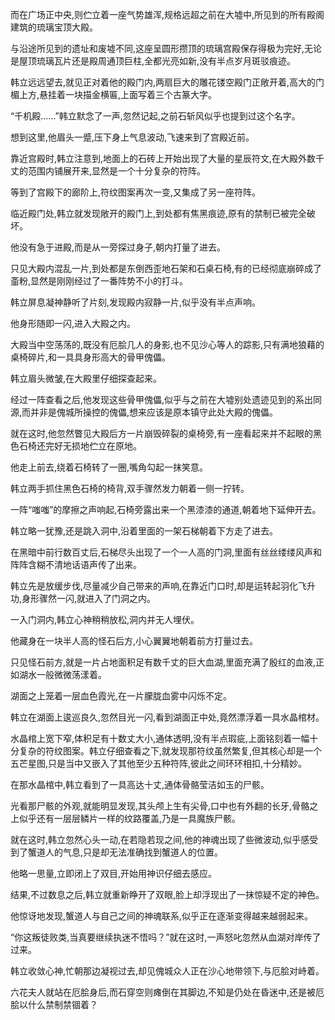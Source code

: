 
而在广场正中央,则伫立着一座气势雄浑,规格远超之前在大墟中,所见到的所有殿阁建筑的琉璃宝顶大殿。

与沿途所见到的遗址和废墟不同,这座呈圆形攒顶的琉璃宫殿保存得极为完好,无论是屋顶琉璃瓦片还是殿周通顶巨柱,全都光亮如新,没有半点岁月斑驳痕迹。

韩立远远望去,就见正对着他的殿门内,两扇巨大的雕花镂空殿门正敞开着,高大的门楣上方,悬挂着一块描金横匾,上面写着三个古篆大字。

“千机殿……”韩立默念了一声,忽然记起,之前石斩风似乎也提到过这个名字。

想到这里,他眉头一蹙,压下身上气息波动,飞速来到了宫殿近前。

靠近宫殿时,韩立注意到,地面上的石砖上开始出现了大量的星辰符文,在大殿外数千丈的范围内铺展开来,显然是一个十分复杂的符阵。

等到了宫殿下的廊阶上,符纹图案再次一变,又集成了另一座符阵。

临近殿门处,韩立就发现敞开的殿门上,到处都有焦黑痕迹,原有的禁制已被完全破坏。

他没有急于进殿,而是从一旁探过身子,朝内打量了进去。

只见大殿内混乱一片,到处都是东倒西歪地石架和石桌石椅,有的已经彻底崩碎成了齑粉,显然是刚刚经过了一番阵势不小的打斗。

韩立屏息凝神静听了片刻,发现殿内寂静一片,似乎没有半点声响。

他身形随即一闪,进入大殿之内。

大殿当中空荡荡的,既没有厄脍几人的身影,也不见沙心等人的踪影,只有满地狼藉的桌椅碎片,和一具具身形高大的骨甲傀儡。

韩立眉头微皱,在大殿里仔细探查起来。

经过一阵查看之后,他发现这些骨甲傀儡,似乎与之前在大墟别处遗迹见到的系出同源,而并非是傀城所操控的傀儡,想来应该是原本镇守此处大殿的傀儡。

就在这时,他忽然瞥见大殿后方一片崩毁碎裂的桌椅旁,有一座看起来并不起眼的黑色石椅还完好无损地伫立在原地。

他走上前去,绕着石椅转了一圈,嘴角勾起一抹笑意。

韩立两手抓住黑色石椅的椅背,双手骤然发力朝着一侧一拧转。

一阵“嗤嗤”的摩擦之声响起,石椅旁露出来一个黑漆漆的通道,朝着地下延伸开去。

韩立略一犹豫,还是跳入洞中,沿着里面的一架石梯朝着下方走了进去。

在黑暗中前行数百丈后,石梯尽头出现了一个一人高的门洞,里面有丝丝缕缕风声和阵阵含糊不清地话语声传了出来。

韩立先是放缓步伐,尽量减少自己带来的声响,在靠近门口时,却是运转起羽化飞升功,身形骤然一闪,就进入了门洞之内。

一入门洞内,韩立心神稍稍放松,洞内并无人埋伏。

他藏身在一块半人高的怪石后方,小心翼翼地朝着前方打量过去。

只见怪石前方,就是一片占地面积足有数千丈的巨大血湖,里面充满了殷红的血液,正如湖水一般微微荡漾着。

湖面之上笼着一层血色霞光,在一片朦胧血雾中闪烁不定。

韩立在湖面上逡巡良久,忽然目光一闪,看到湖面正中处,竟然漂浮着一具水晶棺材。

水晶棺上宽下窄,体积足有十数丈大小,通体透明,没有半点瑕疵,上面铭刻着一幅十分复杂的符纹图案。韩立仔细查看之下,就发现那符纹虽然繁复,但其核心却是一个五芒星图,只是当中又嵌入了其他至少五种符阵,彼此之间环环相扣,十分精妙。

在那水晶棺中,韩立看到了一具高达十丈,通体骨骼莹洁如玉的尸骸。

光看那尸骸的外观,就能明显发现,其头颅上生有尖骨,口中也有外翻的长牙,骨骼之上似乎还有一层层鳞片一样的纹路覆盖,乃是一具魔族尸骸。

就在这时,韩立忽然心头一动,在若隐若现之间,他的神魂出现了些微波动,似乎感受到了蟹道人的气息,只是却无法准确找到蟹道人的位置。

他略一思量,立即闭上了双目,开始用神识仔细去感应。

结果,不过数息之后,韩立就重新睁开了双眼,脸上却浮现出了一抹惊疑不定的神色。

他惊讶地发现,蟹道人与自己之间的神魂联系,似乎正在逐渐变得越来越弱起来。

“你这叛徒败类,当真要继续执迷不悟吗？”就在这时,一声怒叱忽然从血湖对岸传了过来。

韩立收敛心神,忙朝那边凝视过去,却见傀城众人正在沙心地带领下,与厄脍对峙着。

六花夫人就站在厄脍身后,而石穿空则瘫倒在其脚边,不知是仍处在昏迷中,还是被厄脍以什么禁制禁锢着？